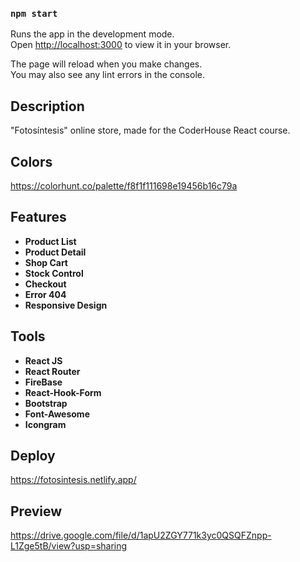 ### `npm start`

Runs the app in the development mode.\
Open [http://localhost:3000](http://localhost:3000) to view it in your browser.

The page will reload when you make changes.\
You may also see any lint errors in the console.

## Description

"Fotosíntesis" online store, made for the CoderHouse React course.

## Colors

https://colorhunt.co/palette/f8f1f111698e19456b16c79a

## Features

- **Product List**
- **Product Detail**
- **Shop Cart** 
- **Stock Control** 
- **Checkout** 
- **Error 404** 
- **Responsive Design** 

## Tools

- **React JS**
- **React Router**
- **FireBase** 
- **React-Hook-Form** 
- **Bootstrap** 
- **Font-Awesome** 
- **Icongram** 

## Deploy

https://fotosintesis.netlify.app/

## Preview

https://drive.google.com/file/d/1apU2ZGY771k3yc0QSQFZnpp-L1Zge5tB/view?usp=sharing


